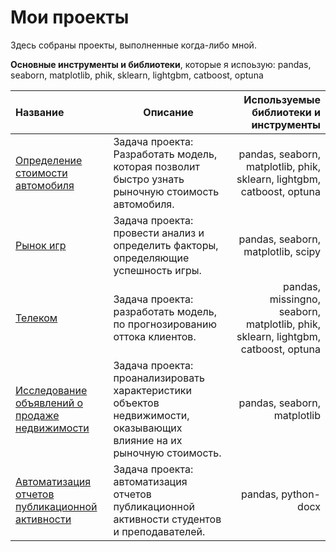 # Мои проекты
<p>Здесь собраны проекты, выполненные когда-либо мной. 
<p><b>Основные инструменты и библиотеки</b>, которые я испоьзую: pandas, seaborn, matplotlib, phik, sklearn, lightgbm, catboost, optuna

<table>
<thead>
<tr>
<th align="left">Название</th>
<th>Описание</th>
<th align="right">Используемые библиотеки и инструменты</th>
</tr>
</thead>
<tbody>
<tr>
<td align="left"><a href="https://github.com/Liolija/my_projects/tree/main/auto_price">Определение стоимости автомобиля</a></td>
<td>Задача проекта: Разработать модель, которая позволит быстро узнать рыночную стоимость автомобиля.</td>
<td align="right">pandas, seaborn, matplotlib, phik, sklearn, lightgbm, catboost, optuna</td>
</tr>
<tr>
<td align="left"><a href="https://github.com/Liolija/my_projects/tree/main/Games" rel="nofollow">Рынок игр</a></td>
<td>Задача проекта: провести анализ и определить факторы, определяющие успешность игры. </td>
<td align="right">pandas, seaborn, matplotlib, scipy</td>
</tr>
<tr>
<td align="left"><a href="https://github.com/Liolija/my_projects/tree/main/customer%20churn" rel="nofollow">Телеком</a></td>
<td>Задача проекта: разработать модель, по прогнозированию оттока клиентов.</td>
<td align="right">pandas, missingno, seaborn, matplotlib, phik, sklearn, lightgbm, catboost, optuna</td>
</tr>
<tr>
<td align="left"><a href="https://github.com/Liolija/my_projects/tree/main/real%20estate%20analysis" rel="nofollow">Исследование объявлений о продаже недвижимости</a></td>
<td>Задача проекта: проанализировать характеристики объектов недвижимости, оказывающих влияние на их рыночную стоимость. </td>
<td align="right">pandas, seaborn, matplotlib</td>
</tr>
<tr>
<td align="left"><a href="https://github.com/Liolija/my_projects/blob/main/report_reserch/project_articles.ipynb" rel="nofollow">Автоматизация отчетов публикационной активности</a></td>
<td>Задача проекта: автоматизация отчетов публикационной активности студентов и преподавателей. </td>
<td align="right">pandas, python-docx</td>
</tr>
</tbody>
</table>
